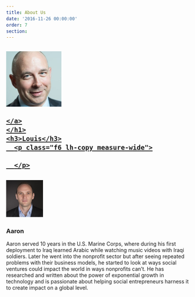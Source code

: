 ```yaml
---
title: About Us
date: '2016-11-26 00:00:00'
order: 7
section:
---
```

<article class="cf">

  <div class="fl w-100 w-50-ns bg-white tc">

  <div class="pa3 pa1-ns">
    <h1>
    <a href="https://www.linkedin.com/in/louissongster" target="_blank" >
    <img src="/uploads/louis-test.jpg" height="150px" class="br-100">

    </a>
    </h1>
    <h3>Louis</h3>
      <p class="f6 lh-copy measure-wide">
    
      </p>
  </div>

  </div>
  <div class="fl w-100 w-50-ns bg-white tc">

  <div class="pa3 pa1-ns">
    <h1>
    <a href="https://www.linkedin.com/in/aaronergreen" target="_blank">
    <img src="/uploads/aaroningrid-crop.jpeg" height="100px" class="br-100">
    </a>
    </h1>
    <h3>Aaron</h3>
      <p class="f6 lh-copy measure-wide" >
    Aaron served 10 years in the U.S. Marine Corps, where during his first deployment to Iraq learned Arabic while watching music videos with Iraqi soldiers. Later he went into the nonprofit sector but after seeing repeated problems with their business models, he started to look at ways social ventures could impact the world in ways nonprofits can’t. He has researched and written about the power of exponential growth in technology and is passionate about helping social entrepreneurs harness it to create impact on a global level.
      </p>
  </div>
  </div>

</article>
